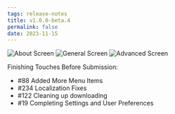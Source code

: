 ```yaml
---
tags: release-notes
title: v1.0.0-beta.4
permalink: false
date: 2023-11-15
---
```


![About Screen](/media/release-notes/52/about.webp)
![General Screen](/media/release-notes/52/general.webp)
![Advanced Screen](/media/release-notes/52/advanced.webp)

Finishing Touches Before Submission:
- #88 Added More Menu Items 
- #234 Localization Fixes
- #122 Cleaning up downloading
- #19 Completing Settings and User Preferences 